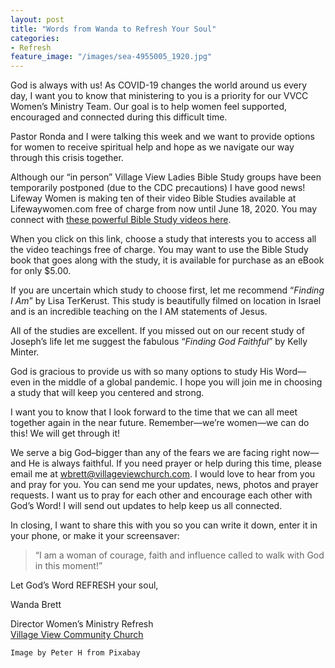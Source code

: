 ```yaml
---
layout: post
title: "Words from Wanda to Refresh Your Soul"
categories:
- Refresh
feature_image: "/images/sea-4955005_1920.jpg"
---
```


God is always with us! As COVID-19 changes the world around us every day, I want you to know that ministering to you is a priority for our VVCC Women’s Ministry Team. Our goal is to help women feel supported, encouraged and connected during this difficult time.

Pastor Ronda and I were talking this week and we want to provide options for women to receive spiritual help and hope as we navigate our way through this crisis together.

Although our “in person” Village View Ladies Bible Study groups have been temporarily postponed (due to the CDC precautions) I have good news! Lifeway Women is making ten of their video Bible Studies available at Lifewaywomen.com free of charge from now until June 18, 2020\. You may connect with [these powerful Bible Study videos here](https://lifewaywomen.com/2020/03/20/free-online-bible-studies-and-5-ebooks-to-stay-in-the-word/).

When you click on this link, choose a study that interests you to access all the video teachings free of charge. You may want to use the Bible Study book that goes along with the study, it is available for purchase as an eBook for only $5.00. 

If you are uncertain which study to choose first, let me recommend “_Finding I Am_” by Lisa TerKerust. This study is beautifully filmed on location in Israel and is an incredible teaching on the I AM statements of Jesus. 

All of the studies are excellent. If you missed out on our recent study of Joseph’s life let me suggest the fabulous “_Finding God Faithful_” by Kelly Minter.

God is gracious to provide us with so many options to study His Word— even in the middle of a global pandemic. I hope you will join me in choosing a study that will keep you centered and strong.

I want you to know that I look forward to the time that we can all meet together again in the near future. Remember—we’re women—we can do this! We will get through it!

We serve a big God–bigger than any of the fears we are facing right now—and He is always faithful. If you need prayer or help during this time, please email me at [wbrett@villageviewchurch.com](mailto:wbrett@villageviewchurch.com). I would love to hear from you and pray for you. You can send me your updates, news, photos and prayer requests. I want us to pray for each other and encourage each other with God’s Word! I will send out updates to help keep us all connected.

In closing, I want to share this with you so you can write it down, enter it in your phone, or make it your screensaver:

>“I am a woman of courage, faith and influence called to walk with God in this moment!”

Let God’s Word REFRESH your soul,

Wanda Brett  

Director Women’s Ministry
Refresh  
[Village View Community Church](https://www.villageviewchurch.com/)    


`Image by Peter H from Pixabay `
